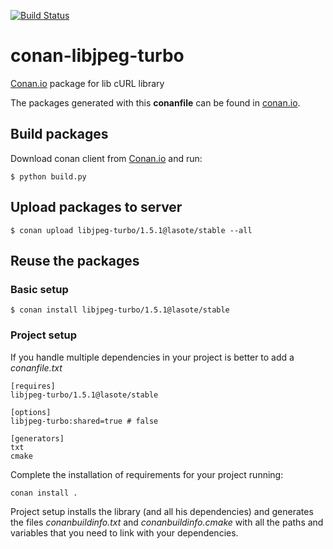 [![Build Status](https://travis-ci.org/lasote/conan-libjpeg-turbo.svg)](https://travis-ci.org/lasote/conan-libjpeg-turbo)


# conan-libjpeg-turbo

[Conan.io](https://conan.io) package for lib cURL library

The packages generated with this **conanfile** can be found in [conan.io](https://conan.io/source/libjpeg-turbo/1.5.1/lasote/stable).

## Build packages

Download conan client from [Conan.io](https://conan.io) and run:

    $ python build.py

## Upload packages to server

    $ conan upload libjpeg-turbo/1.5.1@lasote/stable --all
    
## Reuse the packages

### Basic setup

    $ conan install libjpeg-turbo/1.5.1@lasote/stable
    
### Project setup

If you handle multiple dependencies in your project is better to add a *conanfile.txt*
    
    [requires]
    libjpeg-turbo/1.5.1@lasote/stable

    [options]
    libjpeg-turbo:shared=true # false
    
    [generators]
    txt
    cmake

Complete the installation of requirements for your project running:</small></span>

    conan install . 

Project setup installs the library (and all his dependencies) and generates the files *conanbuildinfo.txt* and *conanbuildinfo.cmake* with all the paths and variables that you need to link with your dependencies.

